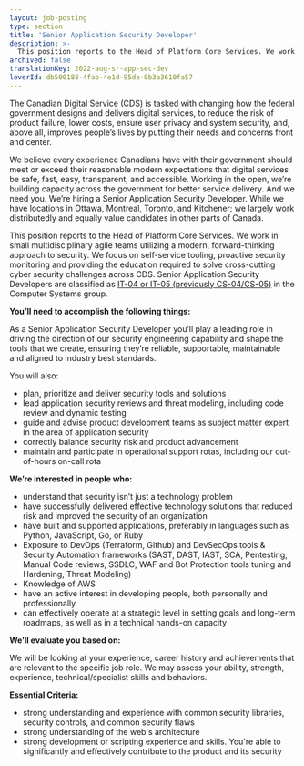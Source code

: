 ```yaml
---
layout: job-posting
type: section
title: 'Senior Application Security Developer'
description: >-
  This position reports to the Head of Platform Core Services. We work in small multidisciplinary agile teams utilizing a modern, forward-thinking approach to security. We focus on self-service tooling, proactive security monitoring and providing the education required to solve cross-cutting cyber security challenges across CDS. Senior Application Security Developers are classified as IT-04 or IT-05 (previously CS-04/CS-05).
archived: false
translationKey: 2022-aug-sr-app-sec-dev
leverId: db500188-4fab-4e1d-95de-0b3a3610fa57
---
```


The Canadian Digital Service (CDS) is tasked with changing how the federal government designs and delivers digital services, to reduce the risk of product failure, lower costs, ensure user privacy and system security, and, above all, improves people’s lives by putting their needs and concerns front and center.
 
We believe every experience Canadians have with their government should meet or exceed their reasonable modern expectations that digital services be safe, fast, easy, transparent, and accessible. Working in the open, we’re building capacity across the government for better service delivery. And we need you. We’re hiring a Senior Application Security Developer. While we have locations in Ottawa, Montreal, Toronto, and Kitchener; we largely work distributedly and equally value candidates in other parts of Canada.
 
This position reports to the Head of Platform Core Services. We work in small multidisciplinary agile teams utilizing a modern, forward-thinking approach to security. We focus on self-service tooling, proactive security monitoring and providing the education required to solve cross-cutting cyber security challenges across CDS. Senior Application Security Developers are classified as [IT-04 or IT-05 (previously CS-04/CS-05)](https://www.tbs-sct.gc.ca/agreements-conventions/view-visualiser-eng.aspx?id=1#tocxx327633) in the Computer Systems group.
 
 
 
**You’ll need to accomplish the following things:**
 
As a Senior Application Security Developer you’ll play a leading role in driving the direction of our security engineering capability and shape the tools that we create, ensuring they’re reliable, supportable, maintainable and aligned to industry best standards.
 
 
You will also:
 
- plan, prioritize and deliver security tools and solutions
- lead application security reviews and threat modeling, including code review and dynamic testing
- guide and advise product development teams as subject matter expert in the area of application security
- correctly balance security risk and product advancement
- maintain and participate in operational support rotas, including our out-of-hours on-call rota
 
**We’re interested in people who:**
 
- understand that security isn’t just a technology problem
- have successfully delivered effective technology solutions that reduced risk and improved the security of an organization
- have built and supported applications, preferably in languages such as Python, JavaScript, Go, or Ruby
- Exposure to DevOps (Terraform, Github) and DevSecOps tools & Security Automation frameworks (SAST, DAST, IAST, SCA, Pentesting, Manual Code reviews, SSDLC, WAF and Bot Protection tools tuning and Hardening, Threat Modeling)
- Knowledge of AWS
- have an active interest in developing people, both personally and professionally
- can effectively operate at a strategic level in setting goals and long­-term roadmaps, as well as in a technical hands-on capacity
 
 
**We’ll evaluate you based on:**
 
We will be looking at your experience, career history and achievements that are relevant to the specific job role. We may assess your ability, strength, experience, technical/specialist skills and behaviors.
 
 
**Essential Criteria:**
 
- strong understanding and experience with common security libraries, security controls, and common security flaws
- strong understanding of the web's architecture
- strong development or scripting experience and skills. You're able to significantly and effectively contribute to the product and its security
